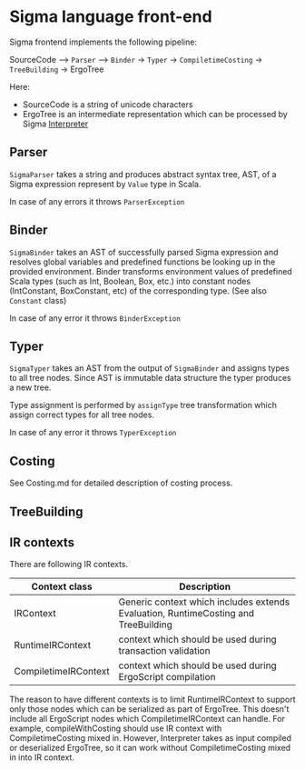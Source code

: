 
# Sigma language front-end

Sigma frontend implements the following pipeline:

SourceCode --> `Parser` --> `Binder` -> `Typer` -> `CompiletimeCosting` -> `TreeBuilding` -> ErgoTree

Here:
- SourceCode  is a string of unicode characters
- ErgoTree is an intermediate representation which can be processed by Sigma [Interpreter](https://github.com/ScorexFoundation/sigmastate-interpreter/blob/master/src/main/scala/sigmastate/interpreter/Interpreter.scala)
 
## Parser
`SigmaParser` takes a string and produces abstract syntax tree, AST, of a Sigma expression represent by `Value` type in Scala.

In case of any errors it throws `ParserException`

## Binder
`SigmaBinder` takes an AST of successfully parsed Sigma expression and resolves 
global variables and predefined functions be looking up in the provided environment.
Binder transforms environment values of predefined Scala types (such as Int, Boolean, Box, etc.)
into constant nodes (IntConstant, BoxConstant, etc) of the corresponding type. (See also `Constant` class)

In case of any error it throws `BinderException`

## Typer
`SigmaTyper` takes an AST from the output of `SigmaBinder` and assigns types
to all tree nodes. Since AST is immutable data structure the typer produces a new tree. 

Type assignment is performed by `assignType` tree transformation which assign correct types for all 
tree nodes.

In case of any error it throws `TyperException`

## Costing

See Costing.md for detailed description of costing process. 

## TreeBuilding

 
## IR contexts
There are following IR contexts.

Context class         | Description
----------------------|------------
 IRContext            | Generic context which includes extends Evaluation, RuntimeCosting and TreeBuilding
 RuntimeIRContext     | context which should be used during transaction validation
 CompiletimeIRContext | context which should be used during ErgoScript compilation

The reason to have different contexts is to limit RuntimeIRContext to support only those nodes which can be serialized as part of ErgoTree.
This doesn't include all ErgoScript nodes which CompiletimeIRContext can handle.
For example, compileWithCosting should use IR context with CompiletimeCosting mixed in.
However, Interpreter takes as input compiled or deserialized ErgoTree, so it can work without CompiletimeCosting mixed in into IR context.


